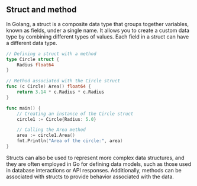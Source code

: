 ## Struct and method
In Golang, a struct is a composite data type that groups together variables, known as fields, under a single name. It allows you to create a custom data type by combining different types of values. Each field in a struct can have a different data type.
```go
// Defining a struct with a method
type Circle struct {
    Radius float64
}

// Method associated with the Circle struct
func (c Circle) Area() float64 {
    return 3.14 * c.Radius * c.Radius
}

func main() {
    // Creating an instance of the Circle struct
    circle1 := Circle{Radius: 5.0}

    // Calling the Area method
    area := circle1.Area()
    fmt.Println("Area of the circle:", area)
}
```
Structs can also be used to represent more complex data structures, and they are often employed in Go for defining data models, such as those used in database interactions or API responses. Additionally, methods can be associated with structs to provide behavior associated with the data.
